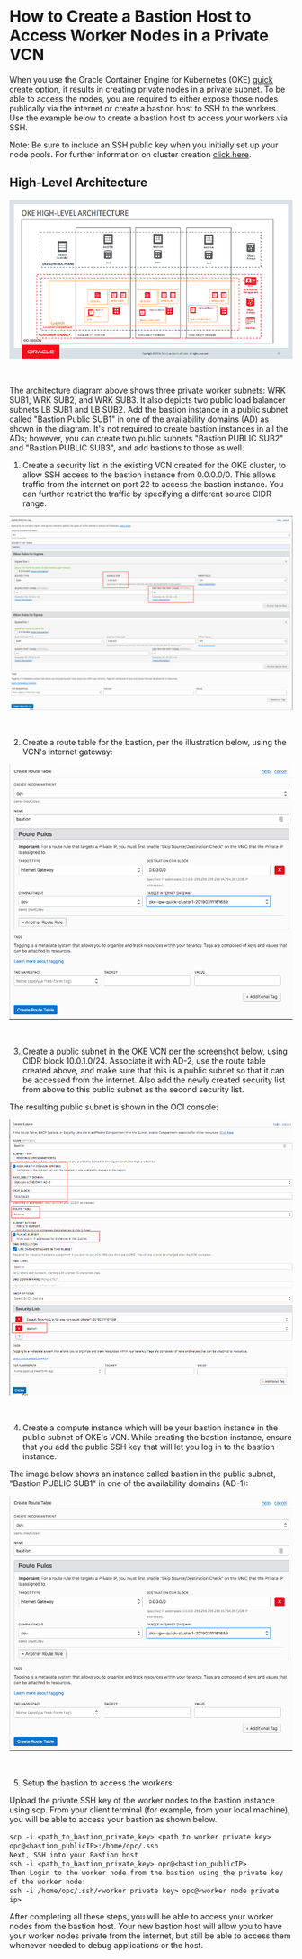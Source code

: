 # How to Create a Bastion Host to Access Worker Nodes in a Private VCN

When you use the Oracle Container Engine for Kubernetes (OKE) [quick create](quickstart.md) option, it results in creating private nodes in a private subnet. To be able to access the nodes, you are required to either expose those nodes publically via the internet or create a bastion host to SSH to the workers. Use the example below to create a bastion host to access your workers via SSH.

Note:  Be sure to include an SSH public key when you initially set up your node pools. For further information on cluster creation [click here](quickstart.md).

## High-Level Architecture

![Bastion Architecture](images/bastion-architecture.png)

<br />


The architecture diagram above shows three private worker subnets: WRK SUB1, WRK SUB2, and WRK SUB3. It also depicts two public load balancer subnets LB SUB1 and LB SUB2. Add the bastion instance in a public subnet called "Bastion Public SUB1" in one of the availability domains (AD) as shown in the diagram. It's not required to create bastion instances in all the ADs; however, you can create two public subnets "Bastion PUBLIC SUB2" and "Bastion PUBLIC SUB3", and add bastions to those as well.

1. Create a security list in the existing VCN created for the OKE cluster, to allow SSH access to the bastion instance from 0.0.0.0/0. This allows traffic from the internet on port 22 to access the bastion instance. You can further restrict the traffic by specifying a different source CIDR range.

![Bastion Seclist](images/bastion-seclist.png)

<br />

2. Create a route table for the bastion, per the illustration below, using the VCN's internet gateway:

![Bastion Routing](images/bastion-igw.png)

<br />

3. Create a public subnet in the OKE VCN per the screenshot below, using CIDR block 10.0.1.0/24. Associate it with AD-2, use the route table created above, and make sure that this is a public subnet so that it can be accessed from the internet. Also add the newly created security list from above to this public subnet as the second security list.

The resulting public subnet is shown in the OCI console:

![Bastion Subnet](images/bastion-subnet.png)

<br />


4. Create a compute instance which will be your bastion instance in the public subnet of OKE's VCN. While creating the bastion instance, ensure that you add the public SSH key that will let you log in to the bastion instance.

The image below shows an instance called bastion in the public subnet, "Bastion PUBLIC SUB1" in one of the availability domains (AD-1):

![Bastion keys](images/bastion-igw.png)

<br />

5. Setup the bastion to access the workers:

Upload the private SSH key of the worker nodes to the bastion instance using scp. From your client terminal (for example, from your local machine), you will be able to access your bastion as shown below.

```
scp -i <path_to_bastion_private_key> <path to worker private key> opc@<bastion_publicIP>:/home/opc/.ssh
Next, SSH into your Bastion host
ssh -i <path_to_bastion_private_key> opc@<bastion_publicIP>
Then Login to the worker node from the bastion using the private key of the worker node:
ssh -i /home/opc/.ssh/<worker private key> opc@<worker node private ip>
```

After completing all these steps, you will be able to access your worker nodes from the bastion host. Your new bastion host will allow you to have your worker nodes private from the internet, but still be able to access them whenever needed to debug applications or the host.
